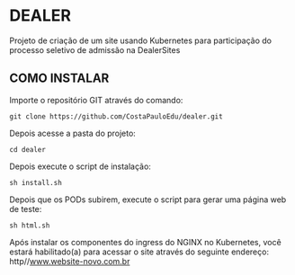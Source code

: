 # DEALER
Projeto de criação de um site usando Kubernetes para participação do processo seletivo de admissão na DealerSites

## COMO INSTALAR
Importe o repositório GIT através do comando:
    
    git clone https://github.com/CostaPauloEdu/dealer.git

Depois acesse a pasta do projeto:

    cd dealer
    
Depois execute o script de instalação:

    sh install.sh
    
Depois que os PODs subirem, execute o script para gerar uma página web de teste:

    sh html.sh

Após instalar os componentes do ingress do NGINX no Kubernetes, você estará habilitado(a) para acessar o site através do seguinte endereço: http//www.website-novo.com.br
